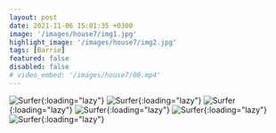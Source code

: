 ```yaml
---
layout: post
date: 2021-11-06 15:01:35 +0300
image: '/images/house7/img1.jpg'
highlight_image: '/images/house7/img2.jpg'
tags: [Barrie]
featured: false
disabled: false
# video_embed: '/images/house7/00.mp4'
---
```


![Surfer]({{site.baseurl}}/images/house7/img3.jpg){:loading="lazy"}
![Surfer]({{site.baseurl}}/images/house7/img4.jpg){:loading="lazy"}
![Surfer]({{site.baseurl}}/images/house7/img5.jpg){:loading="lazy"}
![Surfer]({{site.baseurl}}/images/house7/img6.jpg){:loading="lazy"}
![Surfer]({{site.baseurl}}/images/house7/img7.jpg){:loading="lazy"}
![Surfer]({{site.baseurl}}/images/house7/img8.jpg){:loading="lazy"}